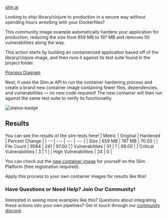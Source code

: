 
[slim.ai](imgs/slim.ai.png)

Looking to ship library/clojure to production in a secure way without spending hours wrestling with your Dockerfiles? 

This community image example automatically hardens your application for production, reducing the size from 659 MB to 197 MB and removes 50 vulnerabilities along the way. 

This action starts by building an containerized application based off of the library/clojure image, and then runs it against its test suite found in the project folder.

[Process Diagram](process.png)

Next, it uses the Slim.ai API to run the container hardening process and create a brand new container image containing fewer files, dependencies, and vulnerabilities — no new code required! The new container will then run against the same test suite to verify its functionality.

![status-badge](https://img.shields.io/badge/Build-Passing-green.svg)

## Results

You can see the results of the slim tests here!
| Metric | Original | Hardened | Percent Change | 
| ---| --- | --- | --- | 
| Size | 659 MB | 197 MB | 70.00 | 
| File Count | 9564 | 241 | 97.00 | 
| Vulnerabilities | 51 | 1 | 98.00 | 
| Critical Vulnerabilities | 3 | 1 | 
| High Vulnerabilities | 24 | 0 | 


You can check out the [new container image](https://portal.slim.dev/home/xray/dockerhub:%2F%2Fdockerhub.public%2Ffocaloiddev%2Fclojure:latest.slimxx#explorer) for yourself on the Slim Platform (free registration required). 

Apply this process to your own container images for results like this!

### Have Questions or Need Help? Join Our  Community!

Interested in seeing more examples like this? Questions about integrating these actions into your own pipelines? Get in touch through our [community discord](https://discord.com/invite/uBttmfyYNB).
